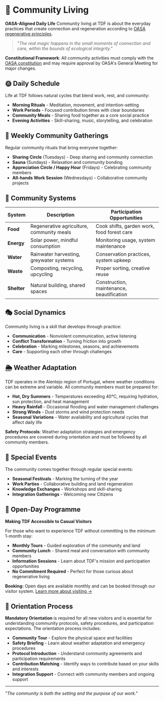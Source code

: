# 🏡 Community Living

**OASA-Aligned Daily Life** Community living at TDF is about the everyday practices that create connection and regeneration according to [OASA regenerative principles](https://oasa.earth).

> *"The real magic happens in the small moments of connection and care, within the bounds of ecological integrity."*

**Constitutional Framework**: All community activities must comply with the [OASA constitution](https://oasa.earth) and may require approval by OASA's General Meeting for major changes.

## 🌞 Daily Schedule

Life at TDF follows natural cycles that blend work, rest, and community:

- **Morning Rituals** - Meditation, movement, and intention-setting
- **Work Periods** - Focused contribution times with clear boundaries
- **Community Meals** - Sharing food together as a core social practice
- **Evening Activities** - Skill-sharing, music, storytelling, and celebration

## 🎪 Weekly Community Gatherings

Regular community rituals that bring everyone together:

- **Sharing Circle** (Tuesdays) - Deep sharing and community connection
- **Sauna** (Sundays) - Relaxation and community bonding
- **Appreciation Circle / Happy Hour** (Fridays) - Celebrating community members
- **All-hands Work Session** (Wednesdays) - Collaborative community projects

## 🧩 Community Systems

| System      | Description                               | Participation Opportunities                 |
| ----------- | ----------------------------------------- | ------------------------------------------ |
| **Food**    | Regenerative agriculture, community meals | Cook shifts, garden work, food forest care |
| **Energy**  | Solar power, mindful consumption          | Monitoring usage, system maintenance       |
| **Water**   | Rainwater harvesting, greywater systems   | Conservation practices, system upkeep      |
| **Waste**   | Composting, recycling, upcycling          | Proper sorting, creative reuse             |
| **Shelter** | Natural building, shared spaces           | Construction, maintenance, beautification  |

## 🎭 Social Dynamics

Community living is a skill that develops through practice:

- **Communication** - Nonviolent communication, active listening
- **Conflict Transformation** - Turning friction into growth
- **Celebration** - Marking milestones, seasons, and achievements
- **Care** - Supporting each other through challenges

## 🌦️ Weather Adaptation

TDF operates in the Alentejo region of Portugal, where weather conditions can be extreme and variable. All community members must be prepared for:

- **Hot, Dry Summers** - Temperatures exceeding 40°C, requiring hydration, sun protection, and heat management
- **Heavy Rainfall** - Occasional flooding and water management challenges
- **Strong Winds** - Dust storms and wind protection needs
- **Seasonal Variations** - Water availability and agricultural cycles that affect daily life

**Safety Protocols**: Weather adaptation strategies and emergency procedures are covered during orientation and must be followed by all community members.

## 🎪 Special Events

The community comes together through regular special events:

- **Seasonal Festivals** - Marking the turning of the year
- **Work Parties** - Collaborative building and land regeneration
- **Knowledge Exchanges** - Workshops and skill-sharing
- **Integration Gatherings** - Welcoming new Citizens

## 🌅 Open-Day Programme

**Making TDF Accessible to Casual Visitors**

For those who want to experience TDF without committing to the minimum 1-month stay:

- **Monthly Tours** - Guided exploration of the community and land
- **Community Lunch** - Shared meal and conversation with community members
- **Information Sessions** - Learn about TDF's mission and participation opportunities
- **No Commitment Required** - Perfect for those curious about regenerative living

**Booking:** Open days are available monthly and can be booked through our visitor system. [Learn more about visiting →](../02_roles-and-stakeholders/visitor.md)

## 🎯 Orientation Process

**Mandatory Orientation** is required for all new visitors and is essential for understanding community protocols, safety procedures, and participation expectations. The orientation process includes:

- **Community Tour** - Explore the physical space and facilities
- **Safety Briefing** - Learn about weather adaptation and emergency procedures
- **Protocol Introduction** - Understand community agreements and participation requirements
- **Contribution Matching** - Identify ways to contribute based on your skills and interests
- **Integration Support** - Connect with community members and ongoing support

---

*"The community is both the setting and the purpose of our work."*
